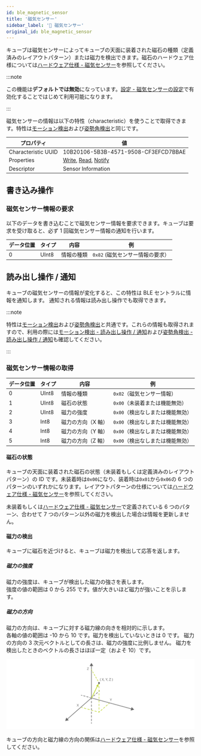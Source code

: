 ```yaml
---
id: ble_magnetic_sensor
title: '磁気センサー'
sidebar_label: '🔄 磁気センサー'
original_id: ble_magnetic_sensor
---
```


キューブは磁気センサーによってキューブの天面に装着された磁石の種類（定義済みのレイアウトパターン）または磁力を検出できます。磁石のハードウェア仕様については[ハードウェア仕様 - 磁気センサー](hardware_magnet.md)を参照してください。

:::note

この機能は**デフォルトでは無効**になっています。[設定 - 磁気センサーの設定](configuration.md#_磁気センサーの設定_)で有効化することではじめて利用可能になります。

:::

磁気センサーの情報は以下の特性（characteristic）を使うことで取得できます。特性は[モーション検出](sensor.md)および[姿勢角検出](high_precision_tilt_sensor.md)と同じです。

| プロパティ          | 値                                                                                 |
| ------------------- | ---------------------------------------------------------------------------------- |
| Characteristic UUID | 10B20106-5B3B-4571-9508-CF3EFCD7BBAE                                               |
| Properties          | [Write](#書き込み操作), [Read](#読み出し操作--通知), [Notify](#読み出し操作--通知) |
| Descriptor          | Sensor Information                                                                 |

## 書き込み操作

### 磁気センサー情報の要求

以下のデータを書き込むことで磁気センサー情報を要求できます。キューブは要求を受け取ると、必ず 1 回磁気センサー情報の通知を行います。

| データ位置 | タイプ | 内容       | 例                                                          |
| ---------- | ------ | ---------- | ----------------------------------------------------------- |
| 0          | UInt8  | 情報の種類 | <span class="fixed">`0x82`</span> (磁気センサー情報の要求） |

## 読み出し操作 / 通知 <span class="update"/>

キューブの磁気センサーの情報が変化すると、この特性は BLE セントラルに情報を通知します。
通知される情報は読み出し操作でも取得できます。

:::note

特性は[モーション検出](sensor.md)および[姿勢角検出](high_precision_tilt_sensor.md)と共通です。これらの情報も取得されますので、利用の際には[モーション検出 - 読み出し操作 / 通知](sensor.md#読み出し操作--通知)および[姿勢角検出 - 読み出し操作 / 通知](high_precision_tilt_sensor.md#読み出し操作--通知)も確認してください。

:::

### 磁気センサー情報の取得 <span class="update"/>

| データ位置 | タイプ | 内容               | 例                                                    |
| ---------- | ------ | ------------------ | ----------------------------------------------------- |
| 0          | UInt8  | 情報の種類         | <span class="fixed">`0x02`</span>（磁気センサー情報） |
| 1          | UInt8  | 磁石の状態         | `0x00`（未装着または機能無効）                        |
| 2          | UInt8  | 磁力の強度         | `0x00`（検出なしまたは機能無効）                      |
| 3          | Int8   | 磁力の方向（X 軸） | `0x00`（検出なしまたは機能無効）                      |
| 4          | Int8   | 磁力の方向（Y 軸） | `0x00`（検出なしまたは機能無効）                      |
| 5          | Int8   | 磁力の方向（Z 軸） | `0x00`（検出なしまたは機能無効）                      |

#### 磁石の状態

キューブの天面に装着された磁石の状態（未装着もしくは定義済みのレイアウトパターン）の ID です。未装着時は`0x00`になり、装着時は`0x01`から`0x06`の 6 つのパターンのいずれかになります。レイアウトパターンの仕様については[ハードウェア仕様 - 磁気センサー](hardware_magnet.md)を参照してください。

未装着もしくは[ハードウェア仕様 - 磁気センサー](hardware_magnet.md)で定義されている 6 つのパターン、合わせて 7 つのパターン以外の磁力を検出した場合は情報を更新しません。

#### 磁力の検出 <span class="new"/>

キューブに磁石を近づけると、キューブは磁力を検出して応答を返します。

##### 磁力の強度

磁力の強度は、キューブが検出した磁力の強さを表します。  
強度の値の範囲は 0 から 255 です。値が大きいほど磁力が強いことを示します。

##### 磁力の方向

磁力の方向は、キューブに対する磁力線の向きを相対的に示します。  
各軸の値の範囲は -10 から 10 です。磁力を検出していないときは 0 です。
磁力の方向の 3 次元ベクトルとしての長さは、磁力の強度に比例しません。
磁力を検出したときのベクトルの長さはほぼ一定（およそ 10）です。

![vector composition](assets/magnet_prox_dir.svg)

キューブの方向と磁力線の方向の関係は[ハードウェア仕様 - 磁気センサー](hardware_magnet.md#磁力の検出)を参照してください。
